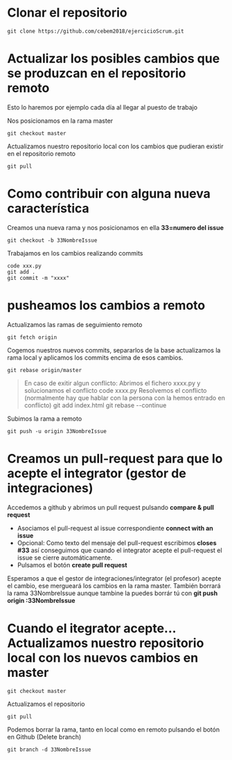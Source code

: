 # Clonar el repositorio

```
git clone https://github.com/cebem2018/ejercicioScrum.git
```

# Actualizar los posibles cambios que se produzcan en el repositorio remoto
Esto lo haremos por ejemplo cada día al llegar al puesto de trabajo

Nos posicionamos en la rama master
```
git checkout master
```
Actualizamos nuestro repositorio local con los cambios que pudieran existir en el repositorio remoto
```
git pull
```

# Como contribuir con alguna nueva característica

Creamos una nueva rama y nos posicionamos en ella **33=numero del issue**
```
git checkout -b 33NombreIssue
```
Trabajamos en los cambios realizando commits
```
code xxx.py
git add .
git commit -m "xxxx"
```
# pusheamos los cambios a remoto

Actualizamos las ramas de seguimiento remoto
```
git fetch origin
```
Cogemos nuestros nuevos commits, separarlos de la base actualizamos la rama local y aplicamos los commits encima de esos cambios.
```
git rebase origin/master
```

> En caso de exitir algun conflicto:
> Abrimos el fichero xxxx.py y solucionamos el conflicto
> code xxxx.py
> Resolvemos el conflicto (normalmente hay que hablar con la persona con la hemos entrado en conflicto)
> git add index.html
> git rebase --continue


Subimos la rama a remoto
```
git push -u origin 33NombreIssue
```


# Creamos un pull-request para que lo acepte el integrator (gestor de integraciones)
Accedemos a github y abrimos un pull request pulsando **compare & pull request**
- Asociamos el pull-request al issue correspondiente **connect with an issue**
- Opcional: Como texto del mensaje del pull-request escribimos __closes #33__ así conseguimos que cuando el integrator acepte el pull-request el issue se cierre automáticamente.
- Pulsamos el botón **create pull request**

Esperamos a que el gestor de integraciones/integrator (el profesor) acepte el cambio, ese mergueará los cambios en la rama master. También borrará la rama 33NombreIssue aunque tambine la puedes borrár tú con **git push origin :33NombreIssue**


# Cuando el itegrator acepte... Actualizamos nuestro repositorio local con los nuevos cambios en master
```
git checkout master
```
Actualizamos el repositorio
```
git pull
```
Podemos borrar la rama, tanto en local como en remoto pulsando el botón en Github (Delete branch)
```
git branch -d 33NombreIssue
```

